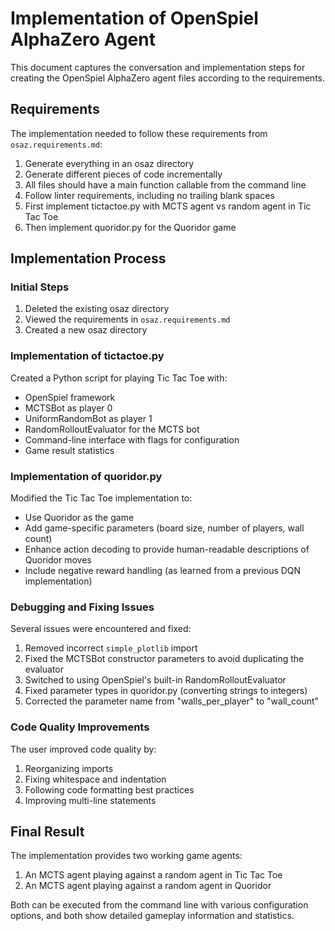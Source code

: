 # Implementation of OpenSpiel AlphaZero Agent

This document captures the conversation and implementation steps for creating the OpenSpiel AlphaZero agent files according to the requirements.

## Requirements

The implementation needed to follow these requirements from `osaz.requirements.md`:

1. Generate everything in an osaz directory
2. Generate different pieces of code incrementally 
3. All files should have a main function callable from the command line
4. Follow linter requirements, including no trailing blank spaces
5. First implement tictactoe.py with MCTS agent vs random agent in Tic Tac Toe
6. Then implement quoridor.py for the Quoridor game

## Implementation Process

### Initial Steps

1. Deleted the existing osaz directory
2. Viewed the requirements in `osaz.requirements.md`
3. Created a new osaz directory

### Implementation of tictactoe.py

Created a Python script for playing Tic Tac Toe with:
- OpenSpiel framework
- MCTSBot as player 0
- UniformRandomBot as player 1
- RandomRolloutEvaluator for the MCTS bot
- Command-line interface with flags for configuration
- Game result statistics

### Implementation of quoridor.py

Modified the Tic Tac Toe implementation to:
- Use Quoridor as the game
- Add game-specific parameters (board size, number of players, wall count)
- Enhance action decoding to provide human-readable descriptions of Quoridor moves
- Include negative reward handling (as learned from a previous DQN implementation)

### Debugging and Fixing Issues

Several issues were encountered and fixed:

1. Removed incorrect `simple_plotlib` import
2. Fixed the MCTSBot constructor parameters to avoid duplicating the evaluator
3. Switched to using OpenSpiel's built-in RandomRolloutEvaluator
4. Fixed parameter types in quoridor.py (converting strings to integers)
5. Corrected the parameter name from "walls_per_player" to "wall_count"

### Code Quality Improvements

The user improved code quality by:
1. Reorganizing imports
2. Fixing whitespace and indentation
3. Following code formatting best practices
4. Improving multi-line statements

## Final Result

The implementation provides two working game agents:
1. An MCTS agent playing against a random agent in Tic Tac Toe
2. An MCTS agent playing against a random agent in Quoridor

Both can be executed from the command line with various configuration options, and both show detailed gameplay information and statistics.
